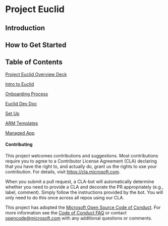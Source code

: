  
# Project Euclid


## Introduction 


## How to Get Started 



## Table of Contents
[Project Euclid Overview Deck](ProjectEuclidOverviewDeck.pptx)

[Intro to Euclid](Intro-to-Euclid.md)

[Onboarding Process](Project-Euclid-On-boarding-Process.md)

[Euclid Dev Doc](ISV-Dev-Doc.md)

[Set Up](SetUp/README.md)

[ARM Templates](ARMTemplates/README.md)

[Managed App](ManagedApp/)





#### Contributing

This project welcomes contributions and suggestions.  Most contributions require you to agree to a
Contributor License Agreement (CLA) declaring that you have the right to, and actually do, grant us
the rights to use your contribution. For details, visit https://cla.microsoft.com.

When you submit a pull request, a CLA-bot will automatically determine whether you need to provide
a CLA and decorate the PR appropriately (e.g., label, comment). Simply follow the instructions
provided by the bot. You will only need to do this once across all repos using our CLA.

This project has adopted the [Microsoft Open Source Code of Conduct](https://opensource.microsoft.com/codeofconduct/).
For more information see the [Code of Conduct FAQ](https://opensource.microsoft.com/codeofconduct/faq/) or
contact [opencode@microsoft.com](mailto:opencode@microsoft.com) with any additional questions or comments.


